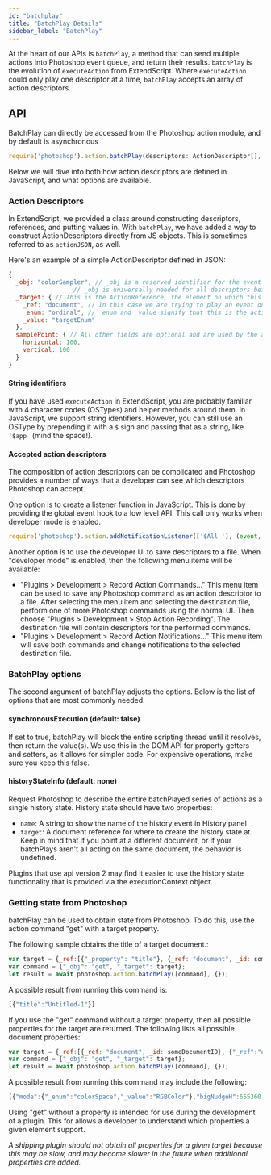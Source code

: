 ```yaml
---
id: "batchplay"
title: "BatchPlay Details"
sidebar_label: "BatchPlay"
---
```


At the heart of our APIs is `batchPlay`, a method that can send multiple actions into Photoshop event queue, and return their results. `batchPlay` is the evolution of `executeAction` from ExtendScript. Where `executeAction` could only play one descriptor at a time, `batchPlay` accepts an array of action descriptors. 

## API

BatchPlay can directly be accessed from the Photoshop action module, and by default is asynchronous

```javascript
require('photoshop').action.batchPlay(descriptors: ActionDescriptor[], options: Object): Promise<Object[]>
```

Below we will dive into both how action descriptors are defined in JavaScript, and what options are available.

### Action Descriptors

In ExtendScript, we provided a class around constructing descriptors, references, and putting values in. With `batchPlay`, we have added a way to construct ActionDescriptors directly from JS objects. This is sometimes referred to as `actionJSON`, as well. 

Here's an example of a simple ActionDescriptor defined in JSON:

```javascript
{
  _obj: "colorSampler", // _obj is a reserved identifier for the event of the action descriptor. 
                  // _obj is universally needed for all descriptors being passed into batchPlay.
  _target: { // This is the ActionReference, the element on which this action should be played
    _ref: "document", // In this case we are trying to play an event on the document element
    _enum: "ordinal", // _enum and _value signify that this is the active element. In document's case, this is the active document
    _value: "targetEnum"
  },
  samplePoint: { // All other fields are optional and are used by the action itself
    horizontal: 100,
    vertical: 100
  }
}
```

#### String identifiers

If you have used `executeAction` in ExtendScript, you are probably familiar with 4 character codes (OSTypes) and helper methods around them. In JavaScript, we support string identifiers. However, you can still use an OSType by prepending it with a `$` sign and passing that as a string, like `'$app ` (mind the space!).

#### Accepted action descriptors

The composition of action descriptors can be complicated and Photoshop provides a number of ways that a developer can see which descriptors Photoshop can accept.

One option is to create a listener function in JavaScript. This is done by providing the global event hook to a low level API. This call only works when developer mode is enabled.
```javascript
require('photoshop').action.addNotificationListener(['$All '], (event, descriptor) => { . . . })
```

Another option is to use the developer UI to save descriptors to a file. When "developer mode" is enabled, then the following menu items will be available:
* "Plugins > Development > Record Action Commands..." This menu item can be used to save any Photoshop command as an action descriptor to a file. After selecting the menu item and selecting the destination file, perform one of more Photoshop commands using the normal UI. Then choose "Plugins > Development > Stop Action Recording". The destination file will contain descriptors for the performed commands.
* "Plugins > Development > Record Action Notifications..." This menu item will save both commands and change notifications to the selected destination file. 

### BatchPlay options

The second argument of batchPlay adjusts the options. Below is the list of options that are most commonly needed.

#### synchronousExecution (default: false)

If set to true, batchPlay will block the entire scripting thread until it resolves, then return the value(s). We use this in the DOM API for property getters and setters, as it allows for simpler code. For expensive operations, make sure you keep this false.

#### historyStateInfo (default: none)

Request Photoshop to describe the entire batchPlayed series of actions as a single history state. History state should have two properties:

 * `name`: A string to show the name of the history event in History panel
 * `target`: A document reference for where to create the history state at. Keep in mind that if you point at a different document, or if your batchPlays aren't all acting on the same document, the behavior is undefined.

 Plugins that use api version 2 may find it easier to use the history state functionality that is provided via the executionContext object.

### Getting state from Photoshop
batchPlay can be used to obtain state from Photoshop. To do this, use the action command "get" with a target property.

The following sample obtains the title of a target document.:
```javascript
var target = {_ref:[{"_property": "title"}, {_ref: "document", _id: someDocumentID}, {"_ref":"application"}]};
var command = {"_obj": "get", "_target": target};
let result = await photoshop.action.batchPlay([command], {});
```
A possible result from running this command is:
```javascript
[{"title":"Untitled-1"}]
```


If you use the "get" command without a target property, then all possible properties for the target are returned. The following lists all possible document properties:
```javascript
var target = {_ref:[{_ref: "document", _id: someDocumentID}, {"_ref":"application"}]};
var command = {"_obj": "get", "_target": target};
let result = await photoshop.action.batchPlay([command], {});
```

A possible result from running this command may include the following:
```javascript
[{"mode":{"_enum":"colorSpace","_value":"RGBColor"},"bigNudgeH":655360,"bigNudgeV":655360,"rulerOriginH":0,"rulerOriginV":0,"width":{"_unit":"distanceUnit","_value":504},"height":{"_unit":"distanceUnit","_value":360},"resolution":{"_unit":"densityUnit","_value":300},"title":"Untitled-1","fileInfo":{"_obj":"fileInfo"},"numberOfPaths":0,"numberOfChannels":3,"numberOfLayers":0,"targetPathIndex":-1,"workPathIndex":-1,"clippingPathInfo":{"_obj":"clippingInfo","clippingPathIndex":-1,"clippingPathFlatness":0}, . . . ]
```

Using "get" without a property is intended for use during the development of a plugin. This for allows a developer to understand which properties a given element support.

_A shipping plugin should not obtain all properties for a given target because this may be slow, and may become slower in the future when additional properties are added._
